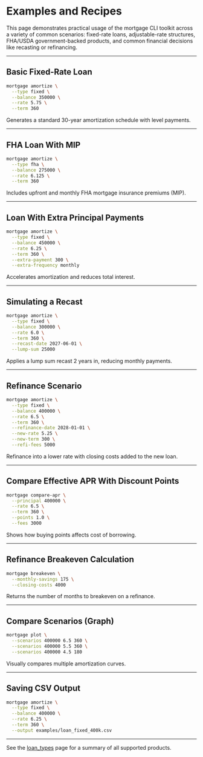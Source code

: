# Examples and Recipes

This page demonstrates practical usage of the mortgage CLI toolkit across a variety of common scenarios: fixed-rate loans, adjustable-rate structures, FHA/USDA government-backed products, and common financial decisions like recasting or refinancing.

---

## Basic Fixed-Rate Loan

```bash
mortgage amortize \
  --type fixed \
  --balance 350000 \
  --rate 5.75 \
  --term 360
```

Generates a standard 30-year amortization schedule with level payments.

---

## FHA Loan With MIP

```bash
mortgage amortize \
  --type fha \
  --balance 275000 \
  --rate 6.125 \
  --term 360
```

Includes upfront and monthly FHA mortgage insurance premiums (MIP).

---

## Loan With Extra Principal Payments

```bash
mortgage amortize \
  --type fixed \
  --balance 450000 \
  --rate 6.25 \
  --term 360 \
  --extra-payment 300 \
  --extra-frequency monthly
```

Accelerates amortization and reduces total interest.

---

## Simulating a Recast

```bash
mortgage amortize \
  --type fixed \
  --balance 300000 \
  --rate 6.0 \
  --term 360 \
  --recast-date 2027-06-01 \
  --lump-sum 25000
```

Applies a lump sum recast 2 years in, reducing monthly payments.

---

## Refinance Scenario

```bash
mortgage amortize \
  --type fixed \
  --balance 400000 \
  --rate 6.5 \
  --term 360 \
  --refinance-date 2028-01-01 \
  --new-rate 5.25 \
  --new-term 300 \
  --refi-fees 5000
```

Refinance into a lower rate with closing costs added to the new loan.

---

## Compare Effective APR With Discount Points

```bash
mortgage compare-apr \
  --principal 400000 \
  --rate 6.5 \
  --term 360 \
  --points 1.0 \
  --fees 3000
```

Shows how buying points affects cost of borrowing.

---

## Refinance Breakeven Calculation

```bash
mortgage breakeven \
  --monthly-savings 175 \
  --closing-costs 4000
```

Returns the number of months to breakeven on a refinance.

---

## Compare Scenarios (Graph)

```bash
mortgage plot \
  --scenarios 400000 6.5 360 \
  --scenarios 400000 5.5 360 \
  --scenarios 400000 4.5 180
```

Visually compares multiple amortization curves.

---

## Saving CSV Output

```bash
mortgage amortize \
  --type fixed \
  --balance 400000 \
  --rate 6.25 \
  --term 360 \
  --output examples/loan_fixed_400k.csv
```

---

See the [loan_types](loan_types.md) page for a summary of all supported products.

